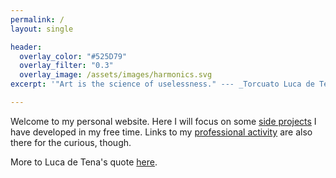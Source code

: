 ```yaml
---
permalink: /
layout: single

header:
  overlay_color: "#525D79"
  overlay_filter: "0.3"
  overlay_image: /assets/images/harmonics.svg
excerpt: '"Art is the science of uselessness." --- _Torcuato Luca de Tena_'

---
```


Welcome to my personal website. Here I will focus on some
[side projects](projects) I have developed in my free time.
Links to my [professional activity](research)
are also there for the curious, though.

More to Luca de Tena's quote [here](science-of-uselessness).
